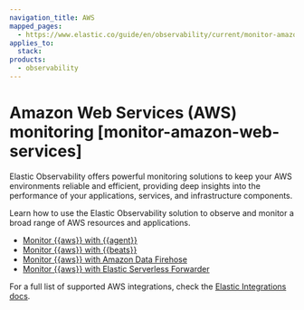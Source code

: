 ```yaml
---
navigation_title: AWS
mapped_pages:
  - https://www.elastic.co/guide/en/observability/current/monitor-amazon-web-services.html
applies_to:
  stack:
products:
  - observability
---
```




# Amazon Web Services (AWS) monitoring [monitor-amazon-web-services]


Elastic Observability offers powerful monitoring solutions to keep your AWS environments reliable and efficient, providing deep insights into the performance of your applications, services, and infrastructure components.

Learn how to use the Elastic Observability solution to observe and monitor a broad range of AWS resources and applications.

* [Monitor {{aws}} with {{agent}}](monitor-amazon-web-services-aws-with-elastic-agent.md)
* [Monitor {{aws}} with {{beats}}](monitor-amazon-web-services-aws-with-beats.md)
* [Monitor {{aws}} with Amazon Data Firehose](monitor-amazon-web-services-aws-with-amazon-data-firehose.md)
* [Monitor {{aws}} with Elastic Serverless Forwarder](monitor-amazon-web-services-aws-with-elastic-serverless-forwarder.md)

For a full list of supported AWS integrations, check the [Elastic Integrations docs](https://docs.elastic.co/en/integrations).






